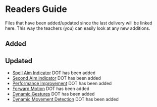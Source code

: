 # Readers Guide
Files that have been added/updated since the last delivery will be linked here. This way the teachers (you) can easily look at any new additions.

## Added


## Updated
- [Spell Aim Indicator](2.%20Secrets%20of%20Ignacios/1.%20Devlogs/04.%20Spell%20Aim%20Indicators.md) DOT has been added
- [Second Aim indicator](2.%20Secrets%20of%20Ignacios/1.%20Devlogs/05.%20Second%20Aim%20Indicator.md) DOT has been added
- [Performance Improvement](2.%20Secrets%20of%20Ignacios/1.%20Devlogs/06.%20Performance%20Improvement.md) DOT has been added
- [Forward Motion](3.%20Deep%20Dive/2.%20Devlogs/01.%20Forward%20Motion.md) DOT has been added
- [Dynamic Gestures](3.%20Deep%20Dive/2.%20Devlogs/2.%202D%20Dynamic%20Gestures.md) DOT has been added
- [Dynamic Movement Detection](3.%20Deep%20Dive/1.%20Research/1.%20Dynamic%20Movement%20Detection.md) DOT has been added
